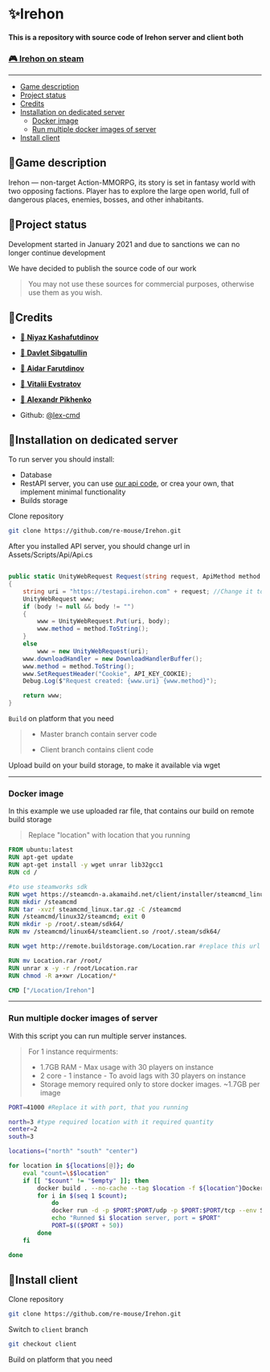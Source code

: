 # ✨Irehon

#### This is a repository with source code of Irehon server and client both

### [🎮 Irehon on steam](https://store.steampowered.com/app/1759510)

---
- [Game description](#game-description)
- [Project status](#project-status)
- [Credits](#credits)
- [Installation on dedicated server](#installation-on-dedicated-server)
    - [Docker image](#docker-image)
    - [Run multiple docker images of server](#run-multiple-docker-images-of-server)
- [Install client](#install-client)

## 📙Game description

Irehon — non-target Action-MMORPG, its story is set in fantasy world with two opposing factions. Player has to explore the large open world, full of dangerous places, enemies, bosses, and other inhabitants.

## 📝Project status
Development started in January 2021 and due to sanctions we can no longer continue development

We have decided to publish the source code of our work

> You may not use these sources for commercial purposes, otherwise use them as you wish.

##  🤝Credits

- [👤 **Niyaz Kashafutdinov**](https://github.com/re-mouse)

- [👤 **Davlet Sibgatullin**](https://github.com/dpatrica)

- [👤 **Aidar Farutdinov**](https://github.com/aidarf)

- [👤 **Vitalii Evstratov**](https://github.com/vesord)

- [👤 **Alexandr Pikhenko**](https://github.com/sjacki)

- Github: [@lex-cmd](https://github.com/lex-cmd) 


## 🚀Installation on dedicated server

To run server you should install:
- Database
- RestAPI server, you can use [our api code](https://github.com/re-mouse/Irehon-php-api), or crea your own, that implement minimal functionality
- Builds storage

Clone repository

```bash
git clone https://github.com/re-mouse/Irehon.git
```

After you installed API server, you should change url in Assets/Scripts/Api/Api.cs
```csharp

public static UnityWebRequest Request(string request, ApiMethod method = ApiMethod.GET, string body = null)
{
    string uri = "https://testapi.irehon.com" + request; //Change it to your url
    UnityWebRequest www;
    if (body != null && body != "")
    {
        www = UnityWebRequest.Put(uri, body);
        www.method = method.ToString();
    }
    else
        www = new UnityWebRequest(uri);
    www.downloadHandler = new DownloadHandlerBuffer();
    www.method = method.ToString();
    www.SetRequestHeader("Cookie", API_KEY_COOKIE);
    Debug.Log($"Request created: {www.uri} {www.method}");

    return www;
}
```

`Build` on platform that you need

> - Master branch contain server code
>
> - Client branch contains client code

Upload build on your build storage, to make it available via wget

---
### Docker image
In this example we use uploaded rar file, that contains our build on remote build storage
> Replace "location" with location that you running
```dockerfile
FROM ubuntu:latest
RUN apt-get update
RUN apt-get install -y wget unrar lib32gcc1
RUN cd /

#to use steamworks sdk
RUN wget https://steamcdn-a.akamaihd.net/client/installer/steamcmd_linux.tar.gz
RUN mkdir /steamcmd
RUN tar -xvzf steamcmd_linux.tar.gz -C /steamcmd
RUN /steamcmd/linux32/steamcmd; exit 0
RUN mkdir -p /root/.steam/sdk64/
RUN mv /steamcmd/linux64/steamclient.so /root/.steam/sdk64/

RUN wget http://remote.buildstorage.com/Location.rar #replace this url to your build storage

RUN mv Location.rar /root/
RUN unrar x -y -r /root/Location.rar
RUN chmod -R a+xwr /Location/*

CMD ["/Location/Irehon"]
```

---

### Run multiple docker images of server
With this script you can run multiple server instances.
> For 1 instance requirments:
> - 1.7GB RAM - Max usage with 30 players on instance
> - 2 core - 1 instance - To avoid lags with 30 players on instance
> - Storage memory required only to store docker images. ~1.7GB per image

```bash
PORT=41000 #Replace it with port, that you running

north=3 #type required location with it required quantity
center=2
south=3

locations=("north" "south" "center")

for location in ${locations[@]}; do
    eval "count=\$$location"
    if [[ "$count" != "$empty" ]]; then
        docker build . --no-cache --tag $location -f ${location^}Dockerfile
        for i in $(seq 1 $count);
            do
            docker run -d -p $PORT:$PORT/udp -p $PORT:$PORT/tcp --env SERVERPORT=$PORT $location
            echo "Runned $i $location server, port = $PORT"
            PORT=$(($PORT + 50))
        done
    fi

done
```

## 🤖Install client
Clone repository

```bash
git clone https://github.com/re-mouse/Irehon.git
```
Switch to `client` branch
```bash
git checkout client
```
Build on platform that you need
